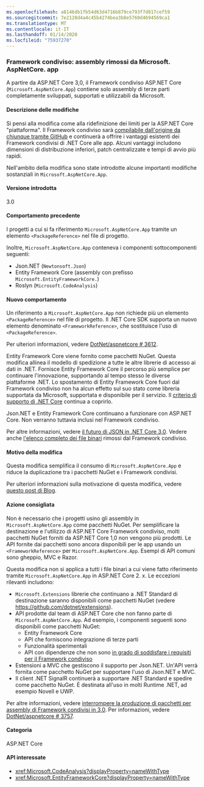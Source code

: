 ```yaml
---
ms.openlocfilehash: a8146db1fb54d63d4716b879ce793f7d817cef59
ms.sourcegitcommit: 7e2128d4a4c45b4274bea3b8e5760d4694569ca1
ms.translationtype: MT
ms.contentlocale: it-IT
ms.lasthandoff: 01/14/2020
ms.locfileid: "75937270"
---
```

### <a name="shared-framework-assemblies-removed-from-microsoftaspnetcoreapp"></a>Framework condiviso: assembly rimossi da Microsoft. AspNetCore. app

A partire da ASP.NET Core 3,0, il Framework condiviso ASP.NET Core (`Microsoft.AspNetCore.App`) contiene solo assembly di terze parti completamente sviluppati, supportati e utilizzabili da Microsoft.

#### <a name="change-description"></a>Descrizione delle modifiche

Si pensi alla modifica come alla ridefinizione dei limiti per la ASP.NET Core "piattaforma". Il Framework condiviso sarà [compilabile dall'origine da chiunque tramite GitHub](https://github.com/dotnet/source-build) e continuerà a offrire i vantaggi esistenti dei Framework condivisi di .NET Core alle app. Alcuni vantaggi includono dimensioni di distribuzione inferiori, patch centralizzate e tempi di avvio più rapidi.

Nell'ambito della modifica sono state introdotte alcune importanti modifiche sostanziali in `Microsoft.AspNetCore.App`.

#### <a name="version-introduced"></a>Versione introdotta

3.0

#### <a name="old-behavior"></a>Comportamento precedente

I progetti a cui si fa riferimento `Microsoft.AspNetCore.App` tramite un elemento `<PackageReference>` nel file di progetto.

Inoltre, `Microsoft.AspNetCore.App` conteneva i componenti sottocomponenti seguenti:

- Json.NET (`Newtonsoft.Json`)
- Entity Framework Core (assembly con prefisso `Microsoft.EntityFrameworkCore.`)
- Roslyn (`Microsoft.CodeAnalysis`)

#### <a name="new-behavior"></a>Nuovo comportamento

Un riferimento a `Microsoft.AspNetCore.App` non richiede più un elemento `<PackageReference>` nel file di progetto. Il .NET Core SDK supporta un nuovo elemento denominato `<FrameworkReference>`, che sostituisce l'uso di `<PackageReference>`.

Per ulteriori informazioni, vedere [DotNet/aspnetcore # 3612](https://github.com/dotnet/aspnetcore/issues/3612).

Entity Framework Core viene fornito come pacchetti NuGet. Questa modifica allinea il modello di spedizione a tutte le altre librerie di accesso ai dati in .NET. Fornisce Entity Framework Core il percorso più semplice per continuare l'innovazione, supportando al tempo stesso le diverse piattaforme .NET. Lo spostamento di Entity Framework Core fuori dal Framework condiviso non ha alcun effetto sul suo stato come libreria supportata da Microsoft, supportata e disponibile per il servizio. Il [criterio di supporto di .NET Core](https://www.microsoft.com/net/platform/support-policy) continua a coprirlo.

Json.NET e Entity Framework Core continuano a funzionare con ASP.NET Core. Non verranno tuttavia inclusi nel Framework condiviso.

Per altre informazioni, vedere [il futuro di JSON in .NET Core 3,0](https://github.com/dotnet/announcements/issues/90). Vedere anche [l'elenco completo dei file binari](https://github.com/dotnet/aspnetcore/issues/3755) rimossi dal Framework condiviso.

#### <a name="reason-for-change"></a>Motivo della modifica

Questa modifica semplifica il consumo di `Microsoft.AspNetCore.App` e riduce la duplicazione tra i pacchetti NuGet e i Framework condivisi.

Per ulteriori informazioni sulla motivazione di questa modifica, vedere [questo post di Blog](https://devblogs.microsoft.com/aspnet/a-first-look-at-changes-coming-in-asp-net-core-3-0/).

#### <a name="recommended-action"></a>Azione consigliata

Non è necessario che i progetti usino gli assembly in `Microsoft.AspNetCore.App` come pacchetti NuGet. Per semplificare la destinazione e l'utilizzo di ASP.NET Core Framework condiviso, molti pacchetti NuGet forniti da ASP.NET Core 1,0 non vengono più prodotti. Le API fornite dai pacchetti sono ancora disponibili per le app usando un `<FrameworkReference>` per `Microsoft.AspNetCore.App`. Esempi di API comuni sono gheppio, MVC e Razor.

Questa modifica non si applica a tutti i file binari a cui viene fatto riferimento tramite `Microsoft.AspNetCore.App` in ASP.NET Core 2. x. Le eccezioni rilevanti includono:

- `Microsoft.Extensions` librerie che continuano a .NET Standard di destinazione saranno disponibili come pacchetti NuGet (vedere https://github.com/dotnet/extensions).
- API prodotte dal team di ASP.NET Core che non fanno parte di `Microsoft.AspNetCore.App`. Ad esempio, i componenti seguenti sono disponibili come pacchetti NuGet:
  - Entity Framework Core
  - API che forniscono integrazione di terze parti
  - Funzionalità sperimentali
  - API con dipendenze che non sono [in grado di soddisfare i requisiti per il Framework condiviso](https://github.com/dotnet/aspnetcore/blob/4e44e5bcbedd961cc0d4f6b846699c7c494f5597/docs/SharedFramework.md)
- Estensioni a MVC che gestiscono il supporto per Json.NET. Un'API verrà fornita come pacchetto NuGet per supportare l'uso di Json.NET e MVC.
- Il client .NET SignalR continuerà a supportare .NET Standard e spedire come pacchetto NuGet. È destinata all'uso in molti Runtime .NET, ad esempio Novell e UWP.

Per altre informazioni, vedere [interrompere la produzione di pacchetti per assembly di Framework condivisi in 3,0](https://github.com/dotnet/aspnetcore/issues/3756). Per informazioni, vedere [DotNet/aspnetcore # 3757](https://github.com/dotnet/aspnetcore/issues/3757).

#### <a name="category"></a>Categoria

ASP.NET Core

#### <a name="affected-apis"></a>API interessate

- <xref:Microsoft.CodeAnalysis?displayProperty=nameWithType>
- <xref:Microsoft.EntityFrameworkCore?displayProperty=nameWithType>

<!--

#### Affected APIs

- `N:Microsoft.CodeAnalysis`
- `N:Microsoft.EntityFrameworkCore`

-->
